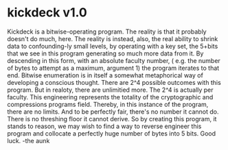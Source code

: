 # kickdeck v1.0

Kickdeck is a bitwise-operating program. The reality is that it probably doesn't do much, here. The reality is instead, also, the real ability to shrink data to confounding-ly small levels, by operating with a key set, the 5+bits that we see in this program generating so much more data from it. By descending in this form, with an absolute faculty number, ( e.g. the number of bytes to attempt as a maximum, argument 1) the program iterates to that end. Bitwise enumeration is in itself a somewhat metaphorical way of developing a conscious thought. There are 2^4 possible outcomes with this program. But in realoty, there are unlimitied more. The 2^4 is actually per faculty. This engineering represents the totality of the cryptographic and compressions programs field. Thereby, in this instance of the program, there are no limits. And to be perfectly fair, there's no number it cannot do. There is no threshing floor it cannot derive. So by creating this program, it stands to reason, we may wish to find a way to reverse engineer this program and collocate a perfectly huge number of bytes into 5 bits. Good luck. -the aunk
